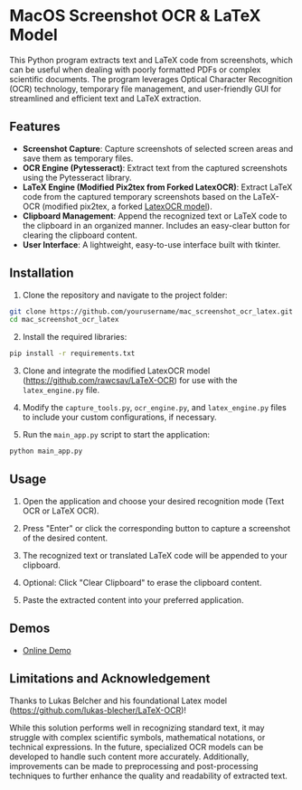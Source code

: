 # MacOS Screenshot OCR & LaTeX Model

This Python program extracts text and LaTeX code from screenshots, which can be useful when dealing with poorly formatted PDFs or complex scientific documents. The program leverages Optical Character Recognition (OCR) technology, temporary file management, and user-friendly GUI for streamlined and efficient text and LaTeX extraction.

## Features
- **Screenshot Capture**: Capture screenshots of selected screen areas and save them as temporary files.
- **OCR Engine (Pytesseract)**: Extract text from the captured screenshots using the Pytesseract library.
- **LaTeX Engine (Modified Pix2tex from Forked LatexOCR)**: Extract LaTeX code from the captured temporary screenshots based on the LaTeX-OCR (modified pix2tex, a forked [LatexOCR model](https://github.com/rawcsav/LaTeX-OCR)).
- **Clipboard Management**: Append the recognized text or LaTeX code to the clipboard in an organized manner. Includes an easy-clear button for clearing the clipboard content.
- **User Interface**: A lightweight, easy-to-use interface built with tkinter.


## Installation

1. Clone the repository and navigate to the project folder:

```bash
git clone https://github.com/yourusername/mac_screenshot_ocr_latex.git
cd mac_screenshot_ocr_latex
```
2. Install the required libraries:

```bash
pip install -r requirements.txt
```

3. Clone and integrate the modified LatexOCR model (https://github.com/rawcsav/LaTeX-OCR) for use with the `latex_engine.py` file.
  
5. Modify the `capture_tools.py`, `ocr_engine.py`, and `latex_engine.py` files to include your custom configurations, if necessary.

6. Run the `main_app.py` script to start the application:

```bash
python main_app.py
```

## Usage

1. Open the application and choose your desired recognition mode (Text OCR or LaTeX OCR).

2. Press "Enter" or click the corresponding button to capture a screenshot of the desired content.

3. The recognized text or translated LaTeX code will be appended to your clipboard.

4. Optional: Click "Clear Clipboard" to erase the clipboard content.

5. Paste the extracted content into your preferred application.

## Demos
- [Online Demo](https://rawcsav.com/macocr.html)

## Limitations and Acknowledgement
Thanks to Lukas Belcher and his foundational Latex model (https://github.com/lukas-blecher/LaTeX-OCR)!

While this solution performs well in recognizing standard text, it may struggle with complex scientific symbols, mathematical notations, or technical expressions. In the future, specialized OCR models can be developed to handle such content more accurately. Additionally, improvements can be made to preprocessing and post-processing techniques to further enhance the quality and readability of extracted text.
